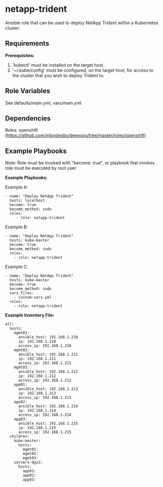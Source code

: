 netapp-trident
=========

Ansible role that can be used to deploy NetApp Trident within a Kubernetes cluster.

Requirements
------------

**Prerequisites:**

1. 'kubectl' must be installed on the target host.
2. '~/.kube/config' must be configured, on the target host, for access to the cluster that you wish to deploy Trident to.

Role Variables
--------------

See defaults/main.yml, vars/main.yml

Dependencies
------------

Roles: openshift (https://github.com/mboglesby/deepops/tree/master/roles/openshift)

Example Playbooks
----------------

Note: Role must be invoked with "become: true", or playbook that invokes role must be executed by root user.

**Example Playbooks:**

Example A:

    - name: "Deploy NetApp Trident"
      hosts: localhost
      become: true
      become_method: sudo
      roles:
         - role: netapp-trident

Example B:

    - name: "Deploy NetApp Trident"
      hosts: kube-master
      become: true
      become_method: sudo
      roles:
        - role: netapp-trident

Example C:

    - name: "Deploy NetApp Trident"
      hosts: kube-master
      become: true
      become_method: sudo
      vars_files:
        - custom-vars.yml
      roles:
        - role: netapp-trident

**Example Inventory File:**

```
all:
  hosts:
    mgmt01:
      ansible_host: 192.168.1.210
      ip: 192.168.1.210
      access_ip: 192.168.1.210
    mgmt02:
      ansible_host: 192.168.1.211
      ip: 192.168.1.211
      access_ip: 192.168.1.211
    mgmt03:
      ansible_host: 192.168.1.212
      ip: 192.168.1.212
      access_ip: 192.168.1.212
    app01:
      ansible_host: 192.168.1.213
      ip: 192.168.1.213
      access_ip: 192.168.1.213
    app02:
      ansible_host: 192.168.1.214
      ip: 192.168.1.214
      access_ip: 192.168.1.214
    app03:
      ansible_host: 192.168.1.215
      ip: 192.168.1.215
      access_ip: 192.168.1.215
  children:
    kube-master:
      hosts:
        mgmt01:
        mgmt02:
        mgmt03:
    servers-dgx2:
      hosts:
        app01:
        app02:
        app03:
```
